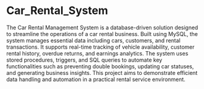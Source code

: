 # Car_Rental_System

The Car Rental Management System is a database-driven solution designed to streamline the operations of a car rental business. Built using MySQL, the system manages essential data including cars, customers, and rental transactions. It supports real-time tracking of vehicle availability, customer rental history, overdue returns, and earnings analytics. The system uses stored procedures, triggers, and SQL queries to automate key functionalities such as preventing double bookings, updating car statuses, and generating business insights. This project aims to demonstrate efficient data handling and automation in a practical rental service environment.
